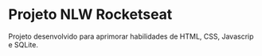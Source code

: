 # Projeto NLW Rocketseat
 Projeto desenvolvido para aprimorar habilidades de HTML, CSS, Javascrip e SQLite. 
